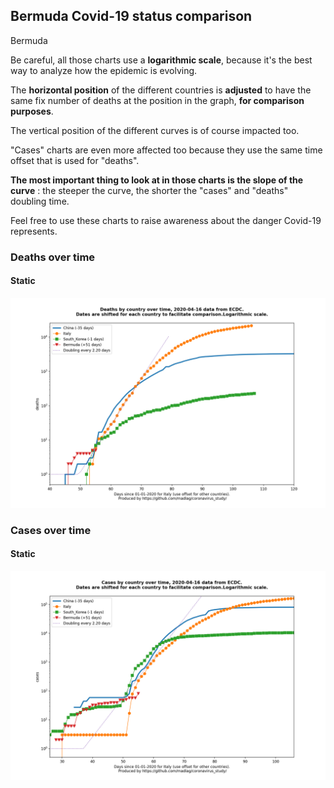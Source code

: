 ## Bermuda Covid-19 status comparison 

Bermuda



Be careful, all those charts use a **logarithmic scale**, because it's the best way to analyze how the epidemic is evolving.
 
The **horizontal position** of the different countries is **adjusted** to have the same fix number of deaths at the position in the graph, **for comparison purposes**.

The vertical position of the different curves is of course impacted too.

"Cases" charts are even more affected too because they use the same time offset that is used for "deaths".

**The most important thing to look at in those charts is the slope of the curve** : the steeper the curve, the shorter the "cases" and "deaths" doubling time.

Feel free to use these charts to raise awareness about the danger Covid-19 represents. 


 
### Deaths over time
 
#### Static
![Bermuda covid-19 deaths static chart](https://raw.githubusercontent.com/madlag/coronavirus_study/master/notebooks/graphs/2020-04-16/countries/Bermuda/2020-04-16_Bermuda_deaths.png "Bermuda covid-19 deaths static chart")   

 
### Cases over time
 
#### Static
![Bermuda covid-19 cases static chart](https://raw.githubusercontent.com/madlag/coronavirus_study/master/notebooks/graphs/2020-04-16/countries/Bermuda/2020-04-16_Bermuda_cases.png "Bermuda covid-19 cases static chart")   

